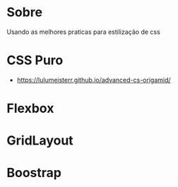 # Sobre
 Usando as melhores praticas para estilização de css
 
# CSS Puro
 - https://lulumeisterr.github.io/advanced-cs-origamid/
# Flexbox

# GridLayout 

# Boostrap
